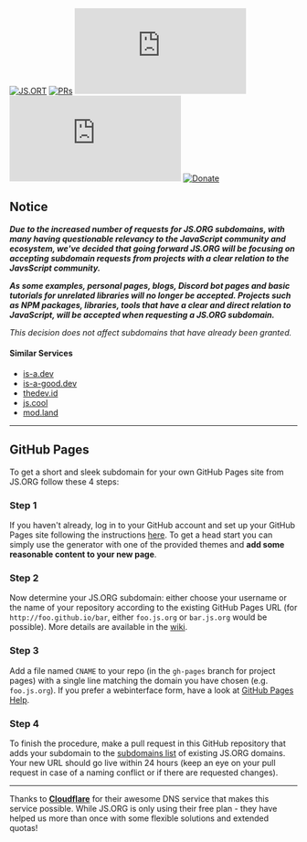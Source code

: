 [![JS.ORT](https://img.shields.io/badge/js.org-+-FFE70B.svg?style=flat-square)](http://js.org)
[![PRs](https://img.shields.io/github/issues-pr-closed-raw/js-org/js.org.svg?style=flat-square&colorB=FFE70B&label=pull%20requests)](https://github.com/js-org/js.org/pulls?q=is%3Apr+is%3Aclosed+label%3Aadd)
[![Contributors](https://img.shields.io/github/contributors-anon/js-org/js.org?color=FFE70B&style=flat-square)](https://github.com/js-org/js.org/graphs/contributors)
[![Activity](https://img.shields.io/github/commit-activity/m/js-org/js.org?color=FFE70B&style=flat-square)](https://github.com/js-org/js.org/pulse/monthly)
[![Donate](https://img.shields.io/badge/Donate-for_registrar_fees-1F87FF.svg?style=flat-square&logo=open-collective&logoColor=fff)](https://opencollective.com/js-org)

## Notice

***Due to the increased number of requests for JS.ORG subdomains, with many having questionable relevancy to the JavaScript community and ecosystem, we've decided that going forward JS.ORG will be focusing on accepting subdomain requests from projects with a clear relation to the JavsScript community.***

***As some examples, personal pages, blogs, Discord bot pages and basic tutorials for unrelated libraries will no longer be accepted. Projects such as NPM packages, libraries, tools that have a clear and direct relation to JavaScript, will be accepted when requesting a JS.ORG subdomain.***

*This decision does not affect subdomains that have already been granted.*

#### Similar Services

- [is-a.dev](https://github.com/is-a-dev/register)
- [is-a-good.dev](https://github.com/is-a-good-dev/register)
- [thedev.id](https://github.com/fransallen/thedev.id)
- [js.cool](https://github.com/js-cool/js.cool)
- [mod.land](https://github.com/denosaurs/mod.land)

---

## GitHub Pages

To get a short and sleek subdomain for your own GitHub Pages site from JS.ORG follow these 4 steps:

### Step 1

If you haven't already, log in to your GitHub account and set up your GitHub Pages site following the instructions [here](https://pages.github.com). To get a head start you can simply use the generator with one of the provided themes and **add some reasonable content to your new page**.

### Step 2

Now determine your JS.ORG subdomain: either choose your username or the name of your repository according to the existing GitHub Pages URL (for ```http://foo.github.io/bar```, either ```foo.js.org``` or ```bar.js.org``` would be possible). More details are available in the [wiki](https://github.com/js-org/js.org/wiki).

### Step 3

Add a file named ```CNAME``` to your repo (in the ```gh-pages``` branch for project pages) with a single line matching the domain you have chosen (e.g. ```foo.js.org```). If you prefer a webinterface form, have a look at [GitHub Pages Help](https://help.github.com/articles/adding-or-removing-a-custom-domain-for-your-github-pages-site).

### Step 4

To finish the procedure, make a pull request in this GitHub repository that adds your subdomain to the [subdomains list](https://github.com/js-org/js.org/blob/master/cnames_active.js) of existing JS.ORG domains. Your new URL should go live within 24 hours (keep an eye on your pull request in case of a naming conflict or if there are requested changes).

---

Thanks to **[Cloudflare](https://www.cloudflare.com)** for their awesome DNS service that makes this service possible. While JS.ORG is only using their free plan - they have helped us more than once with some flexible solutions and extended quotas!
